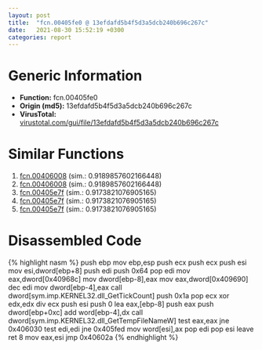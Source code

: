 ```yaml
---
layout: post
title:  "fcn.00405fe0 @ 13efdafd5b4f5d3a5dcb240b696c267c"
date:   2021-08-30 15:52:19 +0300
categories: report
---
```


# Generic Information
- **Function:** fcn.00405fe0
- **Origin (md5):** 13efdafd5b4f5d3a5dcb240b696c267c
- **VirusTotal:** [virustotal.com/gui/file/13efdafd5b4f5d3a5dcb240b696c267c][virustotal_ref]



# Similar Functions

1. [fcn.00406008][similar_1_ref] (sim.: 0.9189857602166448)
2. [fcn.00406008][similar_2_ref] (sim.: 0.9189857602166448)
3. [fcn.00405e7f][similar_3_ref] (sim.: 0.9173821076905165)
4. [fcn.00405e7f][similar_4_ref] (sim.: 0.9173821076905165)
5. [fcn.00405e7f][similar_5_ref] (sim.: 0.9173821076905165)


# Disassembled Code

{% highlight nasm %}
push ebp
mov ebp,esp
push ecx
push ecx
push esi
mov esi,dword[ebp+8]
push edi
push 0x64
pop edi
mov eax,dword[0x40968c]
mov dword[ebp-8],eax
mov eax,dword[0x409690]
dec edi
mov dword[ebp-4],eax
call dword[sym.imp.KERNEL32.dll_GetTickCount]
push 0x1a
pop ecx
xor edx,edx
div ecx
push esi
push 0
lea eax,[ebp-8]
push eax
push dword[ebp+0xc]
add word[ebp-4],dx
call dword[sym.imp.KERNEL32.dll_GetTempFileNameW]
test eax,eax
jne 0x406030
test edi,edi
jne 0x405fed
mov word[esi],ax
pop edi
pop esi
leave 
ret 8
mov eax,esi
jmp 0x40602a
{% endhighlight %}


[similar_1_ref]: /report/fcn.00406008@6c8b5339bada4cbd03f0f446da640707
[similar_2_ref]: /report/fcn.00406008@e7582fc3dadb394a1457ab7e7fbbe9a7
[similar_3_ref]: /report/fcn.00405e7f@fc08a944a357dc216338592f13f65b60
[similar_4_ref]: /report/fcn.00405e7f@59b1876779e3211327c1a96e7e2c12c4
[similar_5_ref]: /report/fcn.00405e7f@e7f0482c425f7bc9cd320f60c1cfa28c
[virustotal_ref]: https://www.virustotal.com/gui/file/13efdafd5b4f5d3a5dcb240b696c267c